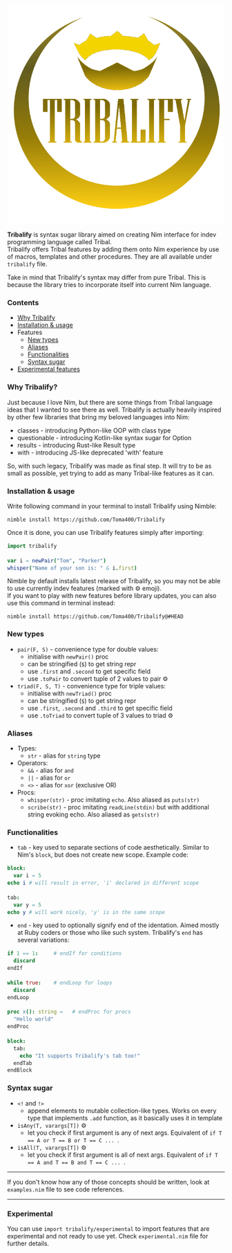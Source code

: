 ![](tribalify.png)

**Tribalify** is syntax sugar library aimed on creating Nim interface for 
indev programming language called Tribal.  
Tribalify offers Tribal features by adding them onto Nim experience by use of macros,
templates and other procedures. They are all available under `tribalify` file.

Take in mind that Tribalify's syntax may differ from pure Tribal. This is because
the library tries to incorporate itself into current Nim language.

### Contents
- [Why Tribalify](#why-tribalify)
- [Installation & usage](#installation--usage)
- Features
  - [New types](#new-types)
  - [Aliases](#aliases)
  - [Functionalities](#functionalities)
  - [Syntax sugar](#syntax-sugar)
- [Experimental features](#experimental)

### Why Tribalify?
Just because I love Nim, but there are some things from Tribal language ideas that
I wanted to see there as well. Tribalify is actually heavily inspired by other few
libraries that bring my beloved languages into Nim:
  - classes      - introducing Python-like OOP with class type
  - questionable - introducing Kotlin-like syntax sugar for Option
  - results      - introducing Rust-like Result type
  - with         - introducing JS-like deprecated 'with' feature

So, with such legacy, Tribalify was made as final step. It will try to be as small
as possible, yet trying to add as many Tribal-like features as it can.

### Installation & usage
Write following command in your terminal to install Tribalify using Nimble:
```commandline
nimble install https://github.com/Toma400/Tribalify
```
Once it is done, you can use Tribalify features simply after importing:
```nim
import tribalify

var i = newPair("Tom", "Parker")
whisper("Name of your son is: " & i.first)
```
Nimble by default installs latest release of Tribalify, so you may not be able to
use currently indev features (marked with ⚙️ emoji).  
If you want to play with new features before library updates, you can also use
this command in terminal instead:
```
nimble install https://github.com/Toma400/Tribalify@#HEAD
```

### New types
- `pair(F, S)` - convenience type for double values:
  - initialise with `newPair()` proc
  - can be stringified (`$`) to get string repr
  - use `.first` and `.second` to get specific field
  - use `.toPair` to convert tuple of 2 values to pair ⚙️
- `triad(F, S, T)` - convenience type for triple values:
  - initialise with `newTriad()` proc
  - can be stringified (`$`) to get string repr
  - use `.first`, `.second` and `.third` to get specific field
  - use `.toTriad` to convert tuple of 3 values to triad ⚙️

### Aliases
- Types:
  - `str` - alias for `string` type
- Operators:
  - `&&` - alias for `and`
  - `||` - alias for `or`
  - `<>` - alias for `xor` (exclusive OR)
- Procs:
  - `whisper(str)` - proc imitating `echo`. Also aliased as `puts(str)`
  - `scribe(str)` - proc imitating `readLine(stdin)` but with additional string evoking
  echo. Also aliased as `gets(str)`

### Functionalities
- `tab` - key used to separate sections of code aesthetically. Similar to Nim's `block`,
but does not create new scope. Example code:
```nim
block:
  var i = 5
echo i # will result in error, 'i' declared in different scope

tab:
  var y = 5
echo y # will work nicely, 'y' is in the same scope
```
- `end` - key used to optionally signify end of the identation. Aimed mostly at Ruby
coders or those who like such system. Tribalify's `end` has several variations:
```nim
if 1 == 1:     # endIf for conditions
  discard
endIf

while true:    # endLoop for loops
  discard
endLoop

proc x(): string =   # endProc for procs
  "Hello world"
endProc

block:
  tab:
    echo "It supports Tribalify's tab too!"
  endTab
endBlock
```

### Syntax sugar
- `<!` and `!>`
  - append elements to mutable collection-like types. Works on every type that
  implements `.add` function, as it basically uses it in template
- `isAny(T, varargs[T])` ⚙️
  - let you check if first argument is any of next args. Equivalent of
  `if T == A or T == B or T == C ... `.
- `isAll(T, varargs[T])` ⚙️
  - let you check if first argument is all of next args. Equivalent of
  `if T == A and T == B and T == C ... `.

---
If you don't know how any of those concepts should be written, look at `examples.nim`
file to see code references.

---
### Experimental
You can use `import tribalify/experimental` to import features that are experimental
and not ready to use yet. Check `experimental.nim` file for further details.

<!-- CHANGELOG:
- 0.1.0:
  - Added pair/triad types
  - Added several aliases (str, or/and/xor operators, echo/readLine)
  - Added `tab` key
  - Added `<!` and `!>` sugar
- 0.1.1:
  - Added `isAny` and `isAll` functions
  - Added tuple conversions to pair/triad
  - Added `end` templates
-->